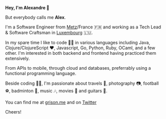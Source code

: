 **Hey, I'm Alexandre 👋**

But everybody calls me **Alex**.

I'm a Software Engineer from [Metz](https://metz.fr/)/France 🇫🇷 and working as a Tech Lead & Software Craftsman in [Luxembourg](https://luxembourg.public.lu) 🇱🇺.

In my spare time I like to code 👨‍💻 in various languages including Java, Clojure/ClojureScript ❤️, Javascript, Go, Python, Ruby, OCaml, and a few other. 
I'm interested in both backend and frontend having practiced them extensively.

From APIs to mobile, through cloud and databases, preferrably using a functional programming language.

Beside coding 👨‍💻, I'm passionate about travels 🌄, photography 📷, football ⚽, badminton 🏸, music 🎶, movies 🎥 and guitars 🎸. 

You can find me at [grison.me](https://grison.me) and on [Twitter](https://twitter.com/algrison)

Cheers!
